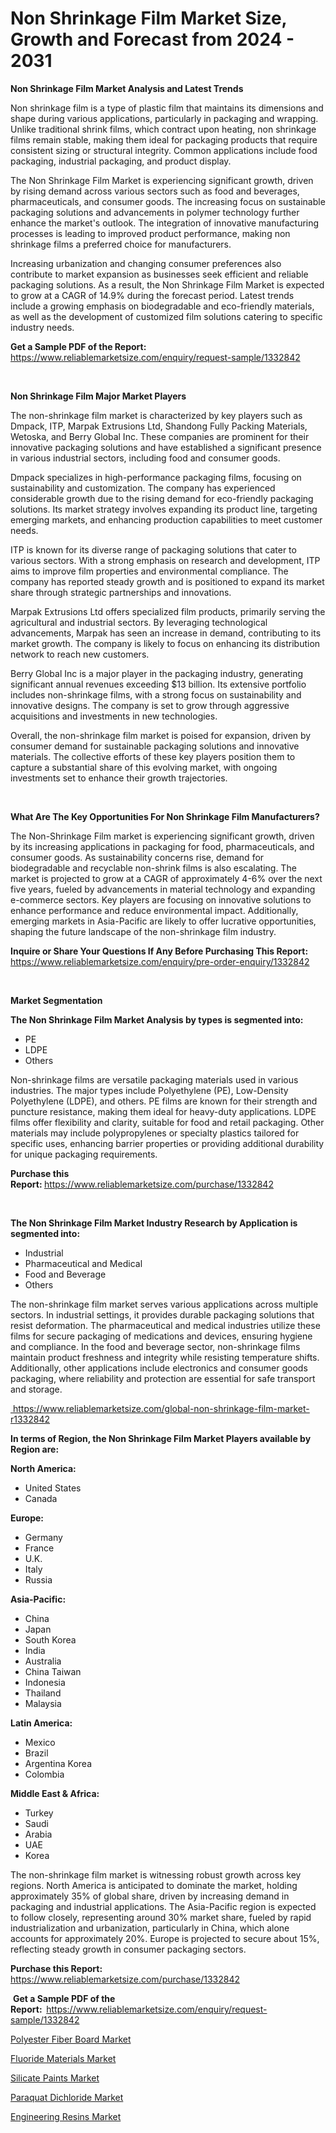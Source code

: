 <p><h1>Non Shrinkage Film Market Size, Growth and Forecast from 2024 - 2031</h1></p><p><strong>Non Shrinkage Film Market Analysis and Latest Trends</strong></p>
<p><p>Non shrinkage film is a type of plastic film that maintains its dimensions and shape during various applications, particularly in packaging and wrapping. Unlike traditional shrink films, which contract upon heating, non shrinkage films remain stable, making them ideal for packaging products that require consistent sizing or structural integrity. Common applications include food packaging, industrial packaging, and product display.</p><p>The Non Shrinkage Film Market is experiencing significant growth, driven by rising demand across various sectors such as food and beverages, pharmaceuticals, and consumer goods. The increasing focus on sustainable packaging solutions and advancements in polymer technology further enhance the market's outlook. The integration of innovative manufacturing processes is leading to improved product performance, making non shrinkage films a preferred choice for manufacturers.</p><p>Increasing urbanization and changing consumer preferences also contribute to market expansion as businesses seek efficient and reliable packaging solutions. As a result, the Non Shrinkage Film Market is expected to grow at a CAGR of 14.9% during the forecast period. Latest trends include a growing emphasis on biodegradable and eco-friendly materials, as well as the development of customized film solutions catering to specific industry needs.</p></p>
<p><strong>Get a Sample PDF of the Report:&nbsp;</strong> <a href="https://www.reliablemarketsize.com/enquiry/request-sample/1332842?utm_campaign=1836&utm_medium=2&utm_source=Github&utm_content=ia&utm_term=11122024&utm_id=non-shrinkage-film">https://www.reliablemarketsize.com/enquiry/request-sample/1332842</a></p>
<p>&nbsp;</p>
<p><strong>Non Shrinkage Film Major Market Players</strong></p>
<p><p>The non-shrinkage film market is characterized by key players such as Dmpack, ITP, Marpak Extrusions Ltd, Shandong Fully Packing Materials, Wetoska, and Berry Global Inc. These companies are prominent for their innovative packaging solutions and have established a significant presence in various industrial sectors, including food and consumer goods.</p><p>Dmpack specializes in high-performance packaging films, focusing on sustainability and customization. The company has experienced considerable growth due to the rising demand for eco-friendly packaging solutions. Its market strategy involves expanding its product line, targeting emerging markets, and enhancing production capabilities to meet customer needs.</p><p>ITP is known for its diverse range of packaging solutions that cater to various sectors. With a strong emphasis on research and development, ITP aims to improve film properties and environmental compliance. The company has reported steady growth and is positioned to expand its market share through strategic partnerships and innovations.</p><p>Marpak Extrusions Ltd offers specialized film products, primarily serving the agricultural and industrial sectors. By leveraging technological advancements, Marpak has seen an increase in demand, contributing to its market growth. The company is likely to focus on enhancing its distribution network to reach new customers.</p><p>Berry Global Inc is a major player in the packaging industry, generating significant annual revenues exceeding $13 billion. Its extensive portfolio includes non-shrinkage films, with a strong focus on sustainability and innovative designs. The company is set to grow through aggressive acquisitions and investments in new technologies.</p><p>Overall, the non-shrinkage film market is poised for expansion, driven by consumer demand for sustainable packaging solutions and innovative materials. The collective efforts of these key players position them to capture a substantial share of this evolving market, with ongoing investments set to enhance their growth trajectories.</p></p>
<p>&nbsp;</p>
<p><strong>What Are The Key Opportunities For Non Shrinkage Film Manufacturers?</strong></p>
<p><p>The Non-Shrinkage Film market is experiencing significant growth, driven by its increasing applications in packaging for food, pharmaceuticals, and consumer goods. As sustainability concerns rise, demand for biodegradable and recyclable non-shrink films is also escalating. The market is projected to grow at a CAGR of approximately 4-6% over the next five years, fueled by advancements in material technology and expanding e-commerce sectors. Key players are focusing on innovative solutions to enhance performance and reduce environmental impact. Additionally, emerging markets in Asia-Pacific are likely to offer lucrative opportunities, shaping the future landscape of the non-shrinkage film industry.</p></p>
<p><strong>Inquire or Share Your Questions If Any Before Purchasing This Report:</strong> <a href="https://www.reliablemarketsize.com/enquiry/pre-order-enquiry/1332842?utm_campaign=1836&utm_medium=2&utm_source=Github&utm_content=ia&utm_term=11122024&utm_id=non-shrinkage-film">https://www.reliablemarketsize.com/enquiry/pre-order-enquiry/1332842</a></p>
<p>&nbsp;</p>
<p><strong>Market Segmentation</strong></p>
<p><strong>The Non Shrinkage Film Market Analysis by types is segmented into:</strong></p>
<p><ul><li>PE</li><li>LDPE</li><li>Others</li></ul></p>
<p><p>Non-shrinkage films are versatile packaging materials used in various industries. The major types include Polyethylene (PE), Low-Density Polyethylene (LDPE), and others. PE films are known for their strength and puncture resistance, making them ideal for heavy-duty applications. LDPE films offer flexibility and clarity, suitable for food and retail packaging. Other materials may include polypropylenes or specialty plastics tailored for specific uses, enhancing barrier properties or providing additional durability for unique packaging requirements.</p></p>
<p><strong>Purchase this Report:&nbsp;</strong><a href="https://www.reliablemarketsize.com/purchase/1332842?utm_campaign=1836&utm_medium=2&utm_source=Github&utm_content=ia&utm_term=11122024&utm_id=non-shrinkage-film">https://www.reliablemarketsize.com/purchase/1332842</a></p>
<p>&nbsp;</p>
<p><strong>The Non Shrinkage Film Market Industry Research by Application is segmented into:</strong></p>
<p><ul><li>Industrial</li><li>Pharmaceutical and Medical</li><li>Food and Beverage</li><li>Others</li></ul></p>
<p><p>The non-shrinkage film market serves various applications across multiple sectors. In industrial settings, it provides durable packaging solutions that resist deformation. The pharmaceutical and medical industries utilize these films for secure packaging of medications and devices, ensuring hygiene and compliance. In the food and beverage sector, non-shrinkage films maintain product freshness and integrity while resisting temperature shifts. Additionally, other applications include electronics and consumer goods packaging, where reliability and protection are essential for safe transport and storage.</p></p>
<p><a href="https://www.reliablemarketsize.com/global-non-shrinkage-film-market-r1332842?utm_campaign=1836&utm_medium=2&utm_source=Github&utm_content=ia&utm_term=11122024&utm_id=non-shrinkage-film">&nbsp;https://www.reliablemarketsize.com/global-non-shrinkage-film-market-r1332842</a></p>
<p><strong>In terms of Region, the Non Shrinkage Film Market Players available by Region are:</strong></p>
<p>
    <p> <strong> North America: </strong>
        <ul>
            <li>United States</li>
            <li>Canada</li>
        </ul>
        </p> 
    <p> <strong> Europe: </strong>
        <ul>
            <li>Germany</li>
            <li>France</li>
            <li>U.K.</li>
            <li>Italy</li>
            <li>Russia</li>
        </ul>
        </p> 
    <p> <strong> Asia-Pacific: </strong>
        <ul>
            <li>China</li>
            <li>Japan</li>
            <li>South Korea</li>
            <li>India</li>
            <li>Australia</li>
            <li>China Taiwan</li>
            <li>Indonesia</li>
            <li>Thailand</li>
            <li>Malaysia</li>
        </ul>
        </p> 
    <p> <strong> Latin America: </strong>
        <ul>
            <li>Mexico</li>
            <li>Brazil</li>
            <li>Argentina Korea</li>
            <li>Colombia</li>
        </ul>
        </p> 
    <p> <strong> Middle East & Africa: </strong>
        <ul>
            <li>Turkey</li>
            <li>Saudi</li>
            <li>Arabia</li>
            <li>UAE</li>
            <li>Korea</li>
        </ul>
    </p>
    </p>
<p><p>The non-shrinkage film market is witnessing robust growth across key regions. North America is anticipated to dominate the market, holding approximately 35% of global share, driven by increasing demand in packaging and industrial applications. The Asia-Pacific region is expected to follow closely, representing around 30% market share, fueled by rapid industrialization and urbanization, particularly in China, which alone accounts for approximately 20%. Europe is projected to secure about 15%, reflecting steady growth in consumer packaging sectors.</p></p>
<p><strong>Purchase this Report: </strong><a href="https://www.reliablemarketsize.com/purchase/1332842?utm_campaign=1836&utm_medium=2&utm_source=Github&utm_content=ia&utm_term=11122024&utm_id=non-shrinkage-film">https://www.reliablemarketsize.com/purchase/1332842</a></p>
<p>&nbsp;<strong>Get a Sample PDF of the Report:&nbsp;&nbsp;</strong><a href="https://www.reliablemarketsize.com/enquiry/request-sample/1332842?utm_campaign=1836&utm_medium=2&utm_source=Github&utm_content=ia&utm_term=11122024&utm_id=non-shrinkage-film">https://www.reliablemarketsize.com/enquiry/request-sample/1332842</a></p>
<p><strong></strong></p>
<p><p><a href="https://www.linkedin.com/pulse/detailed-report-polyester-fiber-board-market-value-segments-sc8cc?utm_campaign=1836&utm_medium=2&utm_source=Github&utm_content=ia&utm_term=11122024&utm_id=non-shrinkage-film">Polyester Fiber Board Market</a></p><p><a href="https://github.com/mabutironaldo/Market-Research-Report-List-6/blob/main/fluoride-materials-market.md?utm_campaign=1836&utm_medium=2&utm_source=Github&utm_content=ia&utm_term=11122024&utm_id=non-shrinkage-film">Fluoride Materials Market</a></p><p><a href="https://www.linkedin.com/pulse/understanding-silicate-paints-market-key-insights-projected-cagr-ox4ec?utm_campaign=1836&utm_medium=2&utm_source=Github&utm_content=ia&utm_term=11122024&utm_id=non-shrinkage-film">Silicate Paints Market</a></p><p><a href="https://www.linkedin.com/pulse/p-factrackr-ho6he?utm_campaign=1836&utm_medium=2&utm_source=Github&utm_content=ia&utm_term=11122024&utm_id=non-shrinkage-film">Paraquat Dichloride Market</a></p><p><a href="https://www.linkedin.com/pulse/engineering-resins-market-size-status-forecast-2024-2031-c2kzc?utm_campaign=1836&utm_medium=2&utm_source=Github&utm_content=ia&utm_term=11122024&utm_id=non-shrinkage-film">Engineering Resins Market</a></p></p>